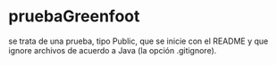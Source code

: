 # pruebaGreenfoot
se trata de una prueba, tipo Public, que se inicie con el README y que ignore archivos de acuerdo a Java (la opción .gitignore).
